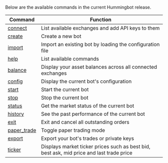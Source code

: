 Below are the available commands in the current Hummingbot release.

| Command | Function |
|---------|----------|
| [connect](./connect) | List available exchanges and add API keys to them |
| [create](./create) | Create a new bot |
| [import](./import) | Import an existing bot by loading the configuration file |
| [help](./help) | List available commands |
| [balance](./balance) | Display your asset balances across all connected exchanges |
| [config](./config) | Display the current bot's configuration |
| [start](./start) | Start the current bot |
| [stop](./stop) | Stop the current bot |
| [status](./status) | Get the market status of the current bot |
| [history](./history) | See the past performance of the current bot |
| [exit](./exit) | Exit and cancel all outstanding orders |
| [paper_trade](./paper-trade) | Toggle paper trading mode |
| [export](./export) | Export your bot's trades or private keys |
| [ticker](./ticker) | Displays market ticker prices such as best bid, best ask, mid price and last trade price |
